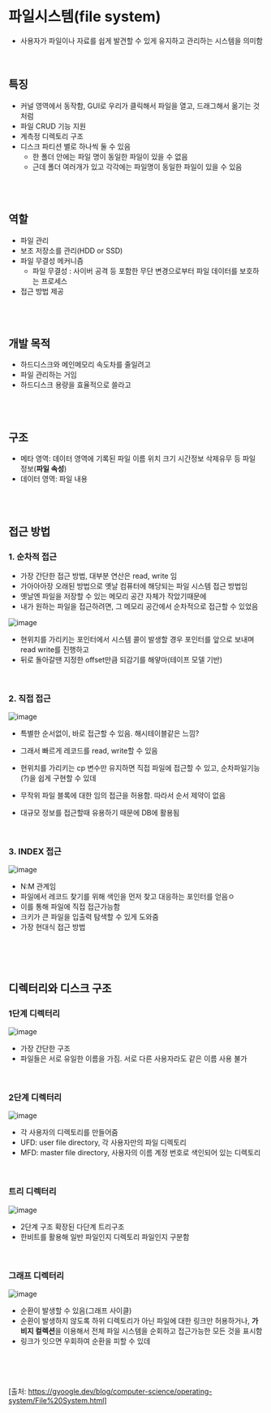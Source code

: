 # 파일시스템(file system)
- 사용자가 파일이나 자료를 쉽게 발견할 수 있게 유지하고 관리하는 시스템을 의미함

<br>

## 특징
- 커널 영역에서 동작함, GUI로 우리가 클릭해서 파일을 열고, 드래그해서 옮기는 것 처럼
- 파일 CRUD 기능 지원
- 계측정 디렉토리 구조
- 디스크 파티션 별로 하나씩 둘 수 있음
  - 한 폴더 안에는 파일 명이 동일한 파일이 있을 수 없음
  - 근데 폴더 여러개가 있고 각각에는 파일명이 동일한 파일이 있을 수 있음

<br>
<br>

## 역할
- 파일 관리
- 보조 저장소를 관리(HDD or SSD)
- 파일 무결성 메커니즘
  - 파일 무결성 : 사이버 공격 등 포함한 무단 변경으로부터 파일 데이터를 보호하는 프로세스
- 접근 방법 제공

<br>
<br>

## 개발 목적
- 하드디스크와 메인메모리 속도차를 줄일려고
- 파일 관리하는 거임
- 하드디스크 용량을 효율적으로 쓸라고

<br>
<br>

## 구조
- 메타 영역: 데이터 영역에 기록된 파일 이름 위치 크기 시간정보 삭제유무 등 파일 정보(**파일 속성**)
- 데이터 영역: 파일 내용

<br>
<br>

## 접근 방법
### 1. 순차적 접근
- 가장 간단한 접근 방법, 대부분 연산은 read, write 임
- 가아아아장 오래된 방법으로 옛날 컴퓨터에 해당되는 파일 시스템 접근 방법임
- 옛날엔 파일을 저장할 수 있는 메모리 공간 자체가 작았기때문에
- 내가 원하는 파일을 접근하려면, 그 메모리 공간에서 순차적으로 접근할 수 있었음

![image](https://github.com/jiyeonnnny/Computer-Science/assets/139419091/409d3cdf-0423-4fc0-a971-172e00fc75f5)
- 현위치를 가리키는 포인터에서 시스템 콜이 발생할 경우 포인터를 앞으로 보내며 read write를 진행하고
- 뒤로 돌아갈땐 지정한 offset만큼 되감기를 해얗마(테이프 모델 기반)

<br>

### 2. 직접 접근
![image](https://github.com/jiyeonnnny/Computer-Science/assets/139419091/78556ec1-c948-4e61-add7-acf4cf51ad74)
- 특별한 순서없이, 바로 접근할 수 있음. 해시테이블같은 느낌?
- 그래서 빠르게 레코드를 read, write할 수 있음

- 현위치를 가리키는 cp 변수만 유지하면 직접 파일에 접근할 수 있고, 순차파일기능(?)을 쉽게 구현할 수 있데
- 무작위 파일 블록에 대한 임의 접근을 허용함. 따라서 순서 제약이 없음
- 대규모 정보를 접근할때 유용하기 때문에 DB에 활용됨

<br>

### 3. **INDEX 접근**
![image](https://github.com/jiyeonnnny/Computer-Science/assets/139419091/dbc2a6a6-11d3-48ed-a898-99c2fcbe8f1a)
- N:M 관계임
- 파일에서 레코드 찾기를 위해 색인을 먼저 찾고 대응하는 포인터를 얻음ㅇ
- 이를 통해 파일에 직접 접근가능함
- 크키가 큰 파일을 입출력 탐색할 수 있게 도와줌
- 가장 현대식 접근 방법

<br>
<br>
<br>

## 디렉터리와 디스크 구조
### 1단계 디렉터리
![image](https://github.com/jiyeonnnny/Computer-Science/assets/139419091/efce59e4-bbdc-43b0-bbba-9c869566392e)
- 가장 간단한 구조
- 파일들은 서로 유일한 이름을 가짐. 서로 다른 사용자라도 같은 이름 사용 불가

<br>

### 2단계 디렉터리
![image](https://github.com/jiyeonnnny/Computer-Science/assets/139419091/03c18d36-db4c-4b10-bad4-24c4028087af)
- 각 사용자의 디렉토리를 만들어줌
- UFD: user file directory, 각 사용자만의 파일 디렉토리
- MFD: master file directory, 사용자의 이름 계정 번호로 색인되어 있는 디렉토리

<br>

### **트리 디렉터리**
![image](https://github.com/jiyeonnnny/Computer-Science/assets/139419091/5ba751c7-5186-40fe-9d4c-05c767cef15c)
- 2단계 구조 확장된 다단계 트리구조
- 한비트를 활용해 일반 파일인지 디렉토리 파일인지 구분함

<br>

### 그래프 디렉터리
![image](https://github.com/jiyeonnnny/Computer-Science/assets/139419091/10db03c6-cfc5-4e58-bfa1-94a391b1be3a)
- 순환이 발생할 수 있음(그래프 사이클)
- 순환이 발생하지 않도록 하위 디렉토리가 아닌 파일에 대한 링크만 허용하거나, **가비지 컬렉션**을 이용해서 전체 파일 시스템을 순회하고 접근가능한 모든 것을 표시함
- 링크가 잇으면 우회하여 순환을 피할 수 있데


<br>
<br>
<br>


[출처: https://gyoogle.dev/blog/computer-science/operating-system/File%20System.html]
